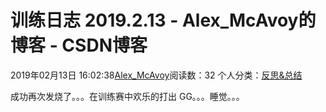 # 训练日志 2019.2.13 - Alex_McAvoy的博客 - CSDN博客





2019年02月13日 16:02:38[Alex_McAvoy](https://me.csdn.net/u011815404)阅读数：32
个人分类：[反思&总结](https://blog.csdn.net/u011815404/article/category/7890816)









成功再次发烧了。。。在训练赛中欢乐的打出 GG。。。睡觉。。。



